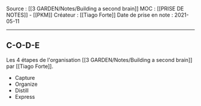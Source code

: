 Source : [[3 GARDEN/Notes/Building a second brain]]
MOC : [[PRISE DE NOTES]] - [[PKM]]
Créateur : [[Tiago Forte]]
Date de prise en note : 2021-05-11
***

## C-O-D-E
Les 4 étapes de l'organisation [[3 GARDEN/Notes/Building a second brain]] par [[Tiago Forte]]. 
- Capture
- Organize
- Distill
- Express